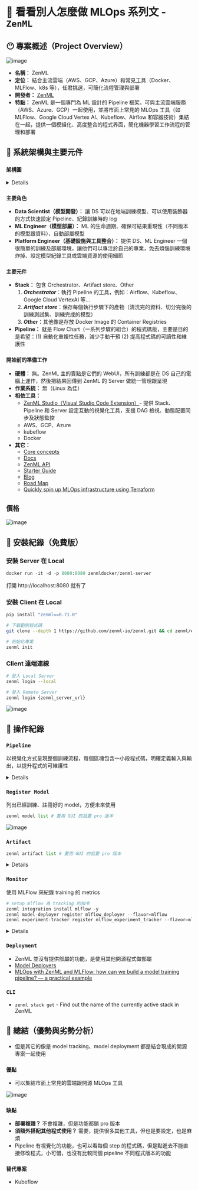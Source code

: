 # 🧰 看看別人怎麼做 MLOps 系列文 - `ZenML`

## 😶 專案概述（Project Overview）

![image](https://hackmd.io/_uploads/HkUHyUfSJl.png)


- **名稱：** ZenML
- **定位：** 結合主流雲端（AWS、GCP、Azure）和常見工具（Docker、MLFlow、k8s 等），任君挑選，可簡化流程管理與部署
- **開發者：** [ZenML](https://www.zenml.io/company)
- **特點：** ZenML 是一個專門為 ML 設計的 Pipeline 框架。可與主流雲端服務（AWS、Azure、GCP）一起使用，並將市面上常見的 MLOps 工具（如 MLFlow、Google Cloud Vertex AI、Kubeflow、Airflow 和容器技術）集結在一起，提供一個模組化、高度整合的程式界面，簡化機器學習工作流程的管理和部署

## 🚀 系統架構與主要元件

### `架構圖`

<details>

![image](https://hackmd.io/_uploads/H1xulOCVkx.png)

![](https://cdn.prod.website-files.com/65264f6bf54e751c3a776db1/6530058c5159f040612deed1_continuous-training.gif)

![](https://cdn.prod.website-files.com/65264f6bf54e751c3a776db1/6530058a7a5cc2736c17a76d_batch-inference.gif)

</details>

### `主要角色`
- **Data Scientist（模型開發）：** 讓 DS 可以在地端訓練模型、可以使用裝飾器的方式快速設定 Pipeline、紀錄訓練時的 log
- **ML Engineer（模型部屬）：** ML 的生命週期、確保可結果重現性（不同版本的模型跟資料）、自動部屬模型
- **Platform Engineer（基礎設施與工具整合）：** 提供 DS、ML Engineer 一個很簡單的訓練及部屬環境，讓他們可以專注於自己的專業，免去煩惱訓練環境炸掉、設定模型紀錄工具或雲端資源的使用細節

### `主要元件`
- **Stack：** 包含 Orchestrator、Artifact store、Other
  1. ***Orchestrator***：執行 Pipeline 的工具，例如：Airflow、Kubeflow、Google Cloud VertexAI 等...
  2. ***Artifact store***：保存每個執行步驟下的產物（清洗完的資料、切分完後的訓練測試集、訓練完成的模型）
  3. ***Other***：其他像是存放 Docker Image 的 Container Registries
- **Pipeline：** 就是 Flow Chart（一系列步驟的組合）的程式碼版，主要是目的是希望：(1) 自動化重複性任務，減少手動干預 (2) 提高程式碼的可讀性和維護性

### `開始前的準備工作`
- **硬體：** 無。ZenML 主的賣點是它們的 WebUI，所有訓練都是在 DS 自己的電腦上運作，然後把結果回傳到 ZenML 的 Server 做統一管理跟呈現
- **作業系統：** 無（Linux 為佳）
- **相依工具：** 
   - [ZenML Studio（Visual Studio Code Extension）](https://marketplace.visualstudio.com/items?itemName=ZenML.zenml-vscode)- 提供 Stack、Pipeline 和 Server 設定互動的視覺化工具，支援 DAG 檢視、動態配置同步及狀態監控
   - AWS、GCP、Azure
   - kubeflow
   - Docker
- **其它：**
   - [Core concepts](https://docs.zenml.io/getting-started/core-concepts)
   - [Docs](https://docs.zenml.io/)
   - [ZenML API](https://sdkdocs.zenml.io/0.71.0/)
   - [Starter Guide](https://docs.zenml.io/user-guide/starter-guide)
   - [Blog](https://www.zenml.io/blog)
   - [Road Map](https://community.zenml.io/roadmap)
   - [Quickly spin up MLOps infrastructure using Terraform](https://github.com/zenml-io/mlstacks)

## `價格`
![image](https://hackmd.io/_uploads/SyHtWd0EJg.png)

## 🚀 安裝紀錄（免費版）

### 安裝 Server 在 Local 

```python
docker run -it -d -p 8080:8080 zenmldocker/zenml-server
```

打開 http://localhost:8080 就有了

### 安裝 Client 在 Local 
```bash
pip install "zenml==0.71.0"

# 下載範例程式碼
git clone --depth 1 https://github.com/zenml-io/zenml.git && cd zenml/examples/quickstart

# 初始化專案
zenml init
```
### Client 遠端連線
```bash
# 登入 Local Server
zenml login --local 

# 登入 Remote Server
zenml login {zenml_server_url}
```
![image](https://hackmd.io/_uploads/ByUiUcR4kg.png)


## 🚀 操作紀錄

### `Pipeline`

以視覺化方式呈現整個訓練流程，每個區塊包含一小段程式碼，明確定義輸入與輸出，以提升程式的可維護性

<details>
    
![image](https://hackmd.io/_uploads/HJuJs9AEkl.png)
![image](https://hackmd.io/_uploads/SyiLsc041g.png)
    
</details>

### `Register Model`

列出已經訓練、註冊好的 model，方便未來使用

```python
zenml model list # 要用 GUI 的話要 pro 版本
```

![image](https://hackmd.io/_uploads/BJMzMiANJg.png)
    

### `Artifact`

```python
zenml artifact list # 要用 GUI 的話要 pro 版本
```

<details>

> **試用 pro 版本**

![Untitled presentation](https://hackmd.io/_uploads/By72khRVyg.png)

> **Staging & Production**

![Untitled presentation (1)](https://hackmd.io/_uploads/SkZeQ30NJg.png)

</details>

### `Monitor`

使用 MLFlow 來紀錄 training 的 metrics

```python
# setup mlflow 為 tracking 的指令
zenml integration install mlflow -y
zenml model-deployer register mlflow_deployer --flavor=mlflow
zenml experiment-tracker register mlflow_experiment_tracker --flavor=mlflow
```

<details>

> **MLFlow 會紀錄每次的 training 的結果，像是 loss、accuracy、訓練時間等...**

![image](https://hackmd.io/_uploads/ryCsflZHke.png)

> **點進去看會有每次訓練的詳細 log**

![image](https://hackmd.io/_uploads/HklQQee-Hke.png)

</details>

### `Deployment`
- ZenML 並沒有提供部屬的功能，是使用其他開源程式做部屬
- [Model Deployers](https://docs.zenml.io/stack-components/model-deployers/mlflow)
- [MLOps with ZenML and MLFlow: how can we build a model training pipeline? — a practical example](https://medium.com/@kattsonbastos/mlops-with-zenml-and-mlflow-how-can-we-build-a-model-training-pipeline-a-practical-example-6a5f24f5eefc)

### `CLI`
- `zenml stack get` - Find out the name of the currently active stack in ZenML
<!-- - `zenml experiment-tracker flavor list` -  -->


<!-- ### `Error`
```bash
StackValidationError: Step `train_model` requires experiment tracker 'default' which is not configured in the stack 'default'. Available experiment trackers: set().
``` -->

## 🤖 總結（優勢與劣勢分析）

<!-- - 主要的 pipeline 是由 zenML 進行開發 -->
- 但是其它的像是 model tracking、model deployment 都是結合現成的開源專案一起使用

### `優點`
- 可以集結市面上常見的雲端跟開源 MLOps 工具

![image](https://hackmd.io/_uploads/ByVMUoRVJe.png)

### `缺點`
- **部署複雜？** 不會複雜，但是功能都鎖 pro 版本
- **須額外搭配其他程式使用？** 需要，提供很多其他工具，但也是要設定，也是麻煩
- Pipeline 有視覺化的功能，也可以看每個 step 的程式碼，但是點進去不能直接修改程式，小可惜，也沒有比較同個 pipeline 不同程式版本的功能

### `替代專案`
- Kubeflow